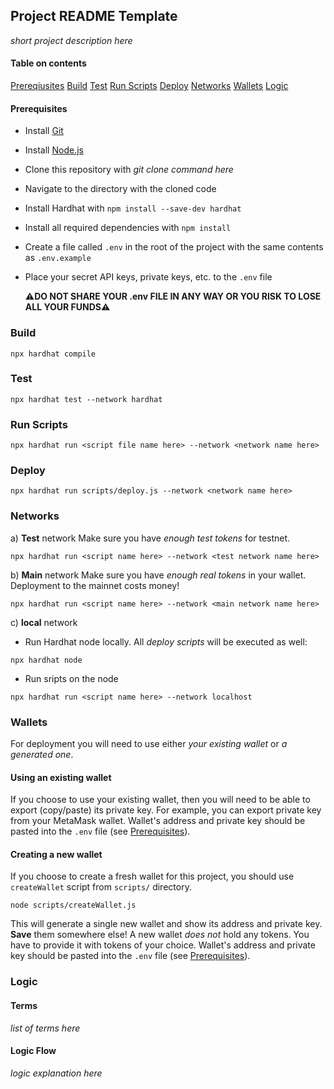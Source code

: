 ## Project README Template

_short project description here_

#### Table on contents

[Prereqiusites](#preqs)
[Build](#build)
[Test](#tests)
[Run Scripts](#run)
[Deploy](#deploy)
[Networks](#networks)
[Wallets](#wallets)
[Logic](#logic)

<a name="preqs">

#### Prerequisites

- Install [Git](https://git-scm.com/)
- Install [Node.js](https://nodejs.org/en/download/)
- Clone this repository with _git clone command here_
- Navigate to the directory with the cloned code
- Install Hardhat with `npm install --save-dev hardhat`
- Install all required dependencies with `npm install`
- Create a file called `.env` in the root of the project with the same contents as `.env.example`
- Place your secret API keys, private keys, etc. to the `.env` file

  :warning:**DO NOT SHARE YOUR .env FILE IN ANY WAY OR YOU RISK TO LOSE ALL YOUR FUNDS**:warning:

<a name="build"/>

### Build

```
npx hardhat compile
```

<a name="tests"/>

### Test

```
npx hardhat test --network hardhat
```

<a name="run"/>

### Run Scripts

```
npx hardhat run <script file name here> --network <network name here>
```

<a name="deploy"/>

### Deploy

```
npx hardhat run scripts/deploy.js --network <network name here>
```

<a name="networks"/>

### Networks

а) **Test** network
Make sure you have _enough test tokens_ for testnet.

```
npx hardhat run <script name here> --network <test network name here>
```

b) **Main** network
Make sure you have _enough real tokens_ in your wallet. Deployment to the mainnet costs money!

```
npx hardhat run <script name here> --network <main network name here>
```

c) **local** network
  - Run Hardhat node locally. All *deploy scripts* will be executed as well:
  ```
  npx hardhat node
  ```
  - Run sripts on the node
  ```
  npx hardhat run <script name here> --network localhost
  ```

<a name="wallets"/>

### Wallets

For deployment you will need to use either _your existing wallet_ or _a generated one_.

#### Using an existing wallet

If you choose to use your existing wallet, then you will need to be able to export (copy/paste) its private key. For example, you can export private key from your MetaMask wallet.
Wallet's address and private key should be pasted into the `.env` file (see [Prerequisites](#preqs)).

#### Creating a new wallet

If you choose to create a fresh wallet for this project, you should use `createWallet` script from `scripts/` directory.

```
node scripts/createWallet.js
```

This will generate a single new wallet and show its address and private key. **Save** them somewhere else!
A new wallet _does not_ hold any tokens. You have to provide it with tokens of your choice.
Wallet's address and private key should be pasted into the `.env` file (see [Prerequisites](#preqs)).

<a name="logic"/>

### Logic

#### Terms

_list of terms here_

#### Logic Flow

_logic explanation here_

